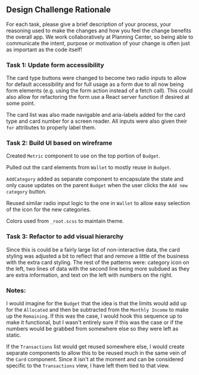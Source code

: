 ## Design Challenge Rationale
For each task, please give a brief description of your process, your reasoning used to make the changes and how you feel the change benefits the overall app. We work collaboratively at Planning Center, so being able to communicate the intent, purpose or motivation of your change is often just as important as the code itself!

### Task 1: Update form accessibility

The card type buttons were changed to become two radio inputs to allow for default accessibility and for full usage
as a form due to all now being form elements (e.g. using the form action instead of a fetch call). This could also
allow for refactoring the form use a React server function if desired at some point.

The card list was also made navigable and aria-labels added for the card type and card number for a screen reader. All
inputs were also given their `for` attributes to properly label them.

### Task 2: Build UI based on wireframe
Created `Metric` component to use on the top portion of `Budget`.

Pulled out the card elements from `Wallet` to mostly reuse in `Budget`.

`AddCategory` added as separate component to encapsulate the state and only cause updates on the parent `Budget` when
the user clicks the `Add new category` button.

Reused similar radio input logic to the one in `Wallet` to allow easy selection of the icon for the new categories.

Colors used from `_root.scss` to maintain theme.

### Task 3: Refactor to add visual hierarchy
Since this is could be a fairly large list of non-interactive data, the card styling was adjusted a bit to reflect that
and remove a little of the business with the extra card styling. The rest of the patterns were: category icon on the
left, two lines of data with the second line being more subdued as they are extra information, and text on the left with
numbers on the right.


### Notes:
I would imagine for the `Budget` that the idea is that the limits would add up for the `Allocated` and then be subtracted
from the `Monthly Income` to make up the `Remaining`. If this was the case, I would hook this sequence up to make it
functional, but I wasn't entirely sure if this was the case or if the numbers would be grabbed from somewhere else so
they were left as static.

If the `Transactions` list would get reused somewhere else, I would create separate components to allow this to be reused
much in the same vein of the `Card` component. Since it isn't at the moment and can be considered specific to the
`Transactions` view, I have left them tied to that view.
